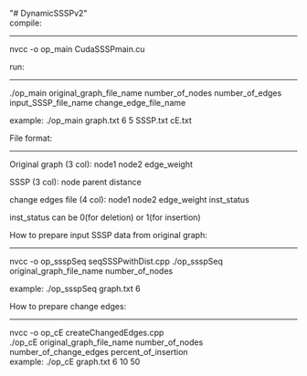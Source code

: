 "# DynamicSSSPv2"   
compile:
_____________
nvcc -o op_main CudaSSSPmain.cu

run:
_____________
./op_main original_graph_file_name number_of_nodes number_of_edges input_SSSP_file_name change_edge_file_name

example: ./op_main graph.txt 6 5 SSSP.txt cE.txt


File format:
_____________

Original graph (3 col):
node1 node2 edge_weight

SSSP (3 col):
node parent distance

change edges file (4 col):
node1 node2 edge_weight inst_status

inst_status can be 0(for deletion) or 1(for insertion)

How to prepare input SSSP data from original graph:
___________________________________________________
nvcc -o op_ssspSeq seqSSSPwithDist.cpp
./op_ssspSeq original_graph_file_name number_of_nodes

example: ./op_ssspSeq graph.txt 6

How to prepare change edges:
____________________________
nvcc -o op_cE createChangedEdges.cpp  
./op_cE original_graph_file_name number_of_nodes number_of_change_edges percent_of_insertion  
example: ./op_cE graph.txt 6 10 50